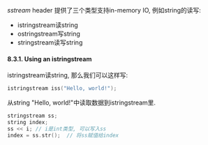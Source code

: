 *sstream* header 提供了三个类型支持in-memory IO, 例如string的读写:
- istringstream读string
- ostringstream写string
- stringstream读写string

#### 8.3.1. Using an istringstream

istringstream读string, 那么我们可以这样写:
```cpp
istringstream iss("Hello, world!");
```
从string "Hello, world!"中读取数据到istringstream里.

```cpp
stringstream ss;
string index;
ss << i; // i是int类型, 可以写入ss
index = ss.str();  // 将ss赋值给index
```